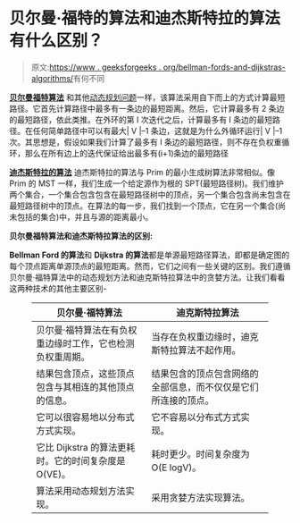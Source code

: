 # 贝尔曼·福特的算法和迪杰斯特拉的算法有什么区别？

> 原文:[https://www . geeksforgeeks . org/bellman-fords-and-dijkstras-algorithms/](https://www.geeksforgeeks.org/what-are-the-differences-between-bellman-fords-and-dijkstras-algorithms/)有何不同

[**贝尔曼福特算法**](https://www.geeksforgeeks.org/bellman-ford-algorithm-dp-23/)
和其他[动态规划问题](https://www.geeksforgeeks.org/solve-dynamic-programming-problem/)一样，该算法采用自下而上的方式计算最短路径。它首先计算路径中最多有一条边的最短距离。然后，它计算最多有 2 条边的最短路径，依此类推。在外环的第 I 次迭代之后，计算最多有 I 条边的最短路径。在任何简单路径中可以有最大| V |–1 条边，这就是为什么外循环运行| V |–1 次。其思想是，假设如果我们计算了最多有 I 条边的最短路径，则不存在负权重循环，那么在所有边上的迭代保证给出最多有(i+1)条边的最短路径

[**迪杰斯特拉的算法**](https://www.geeksforgeeks.org/dijkstras-shortest-path-algorithm-greedy-algo-7/)
迪杰斯特拉的算法与 Prim 的最小生成树算法非常相似。像 Prim 的 MST 一样，我们生成一个给定源作为根的 SPT(最短路径树)。我们维护两个集合，一个集合包含包含在最短路径树中的顶点，另一个集合包含尚未包含在最短路径树中的顶点。在算法的每一步，我们找到一个顶点，它在另一个集合(尚未包括的集合)中，并且与源的距离最小。

**贝尔曼福特算法和迪杰斯特拉算法的区别:**

**Bellman Ford 的算法**和 **Dijkstra 的算法**都是单源最短路径算法，即都是确定图的每个顶点距离单源顶点的最短距离。然而，它们之间有一些关键的区别。我们遵循贝尔曼·福特算法中的动态规划方法和迪克斯特拉算法中的贪婪方法。让我们看看这两种技术的其他主要区别-

<figure class="table">

| 贝尔曼·福特算法 | 迪克斯特拉算法 |
| --- | --- |
| 贝尔曼·福特算法在有负权重边缘时工作，它也检测负权重周期。 | 当存在负权重边缘时，迪克斯特拉算法不起作用。 |
| 结果包含顶点，这些顶点包含与其相连的其他顶点的信息。 | 结果包含的顶点包含网络的全部信息，而不仅仅是它们所连接的顶点。 |
| 它可以很容易地以分布式方式实现。 | 它不容易以分布式方式实现。 |
| 它比 Dijkstra 的算法更耗时。它的时间复杂度是 O(VE)。 | 耗时更少。时间复杂度为 O(E logV)。 |
| 算法采用动态规划方法实现。 | 采用贪婪方法实现算法。 |

</figure>